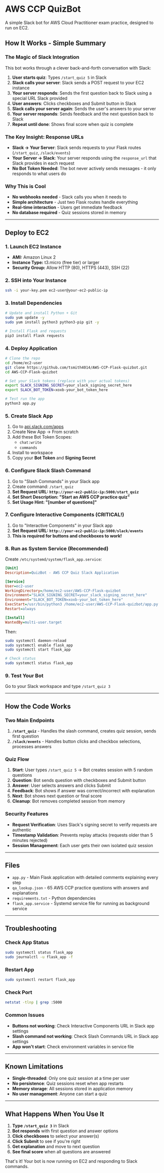 # AWS CCP QuizBot

A simple Slack bot for AWS Cloud Practitioner exam practice, designed to run on EC2.

## How It Works - Simple Summary

### **The Magic of Slack Integration**

This bot works through a clever back-and-forth conversation with Slack:

1. **User starts quiz**: Types `/start_quiz 5` in Slack
2. **Slack calls your server**: Slack sends a POST request to your EC2 instance
3. **Your server responds**: Sends the first question back to Slack using a special URL Slack provided
4. **User answers**: Clicks checkboxes and Submit button in Slack
5. **Slack calls your server again**: Sends the user's answers to your server
6. **Your server responds**: Sends feedback and the next question back to Slack
7. **Repeat until done**: Shows final score when quiz is complete

### **The Key Insight: Response URLs**

- **Slack → Your Server**: Slack sends requests to your Flask routes (`/start_quiz`, `/slack/events`)
- **Your Server → Slack**: Your server responds using the `response_url` that Slack provides in each request
- **No Bot Token Needed**: The bot never actively sends messages - it only responds to what users do

### **Why This is Cool**

- **No webhooks needed** - Slack calls you when it needs to
- **Simple architecture** - Just two Flask routes handle everything
- **Real-time interaction** - Users get immediate feedback
- **No database required** - Quiz sessions stored in memory

---

## Deploy to EC2

### 1. Launch EC2 Instance

- **AMI:** Amazon Linux 2
- **Instance Type:** t3.micro (free tier) or larger
- **Security Group:** Allow HTTP (80), HTTPS (443), SSH (22)

### 2. SSH into Your Instance

```bash
ssh -i your-key.pem ec2-user@your-ec2-public-ip
```

### 3. Install Dependencies

```bash
# Update and install Python + Git
sudo yum update -y
sudo yum install python3 python3-pip git -y

# Install Flask and requests
pip3 install Flask requests
```

### 4. Deploy Application

```bash
# Clone the repo
cd /home/ec2-user
git clone https://github.com/tsmith4014/AWS-CCP-Flask-quizbot.git
cd AWS-CCP-Flask-quizbot

# Set your Slack tokens (replace with your actual tokens)
export SLACK_SIGNING_SECRET=your_slack_signing_secret_here
export SLACK_BOT_TOKEN=xoxb-your_bot_token_here

# Test run the app
python3 app.py
```

### 5. Create Slack App

1. Go to [api.slack.com/apps](https://api.slack.com/apps)
2. Create New App → From scratch
3. Add these Bot Token Scopes:
   - `chat:write`
   - `commands`
4. Install to workspace
5. Copy your **Bot Token** and **Signing Secret**

### 6. Configure Slack Slash Command

1. Go to "Slash Commands" in your Slack app
2. Create command: `/start_quiz`
3. **Set Request URL: `http://your-ec2-public-ip:5000/start_quiz`**
4. **Set Short Description: "Start an AWS CCP practice quiz"**
5. **Set Usage Hint: "[number of questions]"**

### 7. Configure Interactive Components (CRITICAL!)

1. Go to "Interactive Components" in your Slack app
2. **Set Request URL: `http://your-ec2-public-ip:5000/slack/events`**
3. **This is required for buttons and checkboxes to work!**

### 8. Run as System Service (Recommended)

Create `/etc/systemd/system/flask_app.service`:

```ini
[Unit]
Description=QuizBot - AWS CCP Quiz Slack Application

[Service]
User=ec2-user
WorkingDirectory=/home/ec2-user/AWS-CCP-Flask-quizbot
Environment="SLACK_SIGNING_SECRET=your_slack_signing_secret_here"
Environment="SLACK_BOT_TOKEN=xoxb-your_bot_token_here"
ExecStart=/usr/bin/python3 /home/ec2-user/AWS-CCP-Flask-quizbot/app.py
Restart=always

[Install]
WantedBy=multi-user.target
```

Then:

```bash
sudo systemctl daemon-reload
sudo systemctl enable flask_app
sudo systemctl start flask_app

# Check status
sudo systemctl status flask_app
```

### 9. Test Your Bot

Go to your Slack workspace and type `/start_quiz 3`

---

## How the Code Works

### **Two Main Endpoints**

1. **`/start_quiz`** - Handles the slash command, creates quiz session, sends first question
2. **`/slack/events`** - Handles button clicks and checkbox selections, processes answers

### **Quiz Flow**

1. **Start**: User types `/start_quiz 5` → Bot creates session with 5 random questions
2. **Question**: Bot sends question with checkboxes and Submit button
3. **Answer**: User selects answers and clicks Submit
4. **Feedback**: Bot shows if answer was correct/incorrect with explanation
5. **Next**: Bot shows next question or final score
6. **Cleanup**: Bot removes completed session from memory

### **Security Features**

- **Request Verification**: Uses Slack's signing secret to verify requests are authentic
- **Timestamp Validation**: Prevents replay attacks (requests older than 5 minutes rejected)
- **Session Management**: Each user gets their own isolated quiz session

---

## Files

- `app.py` - Main Flask application with detailed comments explaining every step
- `qa_lookup.json` - 65 AWS CCP practice questions with answers and explanations
- `requirements.txt` - Python dependencies
- `flask_app.service` - Systemd service file for running as background service

---

## Troubleshooting

### Check App Status

```bash
sudo systemctl status flask_app
sudo journalctl -u flask_app -f
```

### Restart App

```bash
sudo systemctl restart flask_app
```

### Check Port

```bash
netstat -tlnp | grep :5000
```

### Common Issues

- **Buttons not working**: Check Interactive Components URL in Slack app settings
- **Slash command not working**: Check Slash Commands URL in Slack app settings
- **App won't start**: Check environment variables in service file

---

## Known Limitations

- **Single-threaded**: Only one quiz session at a time per user
- **No persistence**: Quiz sessions reset when app restarts
- **Memory storage**: All sessions stored in application memory
- **No user management**: Anyone can start a quiz

---

## What Happens When You Use It

1. **Type `/start_quiz 3`** in Slack
2. **Bot responds** with first question and answer options
3. **Click checkboxes** to select your answer(s)
4. **Click Submit** to see if you're right
5. **Get explanation** and move to next question
6. **See final score** when all questions are answered

That's it! Your bot is now running on EC2 and responding to Slack commands.
